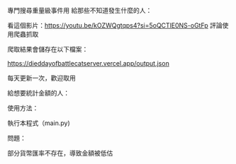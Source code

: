 專門搜尋重量級事件用
給那些不知道發生什麼的人：

看這個影片：https://youtu.be/kOZWQgtqps4?si=5oQCTlE0NS-oGtFp
評論使用爬蟲抓取

爬取結果會儲存在以下檔案：

https://dieddayofbattlecatserver.vercel.app/output.json

每天更新一次，歡迎取用

給想要統計金額的人：

使用方法：

執行本程式（main.py)

問題：

部分貨幣匯率不存在，導致金額被低估


